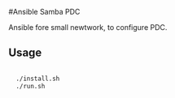 #Ansible Samba PDC

Ansible fore small newtwork, to configure PDC.

## Usage


```bash

  ./install.sh
  ./run.sh

```
